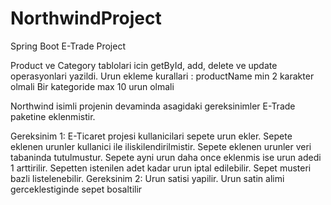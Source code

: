 # NorthwindProject
Spring Boot E-Trade Project

Product ve Category tablolari icin getById, add, delete ve update operasyonlari yazildi.
Urun ekleme kurallari :
productName min 2 karakter olmali
Bir kategoride max 10 urun olmali

Northwind isimli projenin devaminda asagidaki gereksinimler E-Trade paketine eklenmistir.

Gereksinim 1: E-Ticaret projesi kullanicilari sepete urun ekler.
Sepete eklenen urunler kullanici ile iliskilendirilmistir.
Sepete eklenen urunler veri tabaninda tutulmustur.
Sepete ayni urun daha once eklenmis ise urun adedi 1 arttirilir.
Sepetten istenilen adet kadar urun iptal edilebilir.
Sepet musteri bazli listelenebilir.
Gereksinim 2: Urun satisi yapilir.
Urun satin alimi gerceklestiginde sepet bosaltilir
